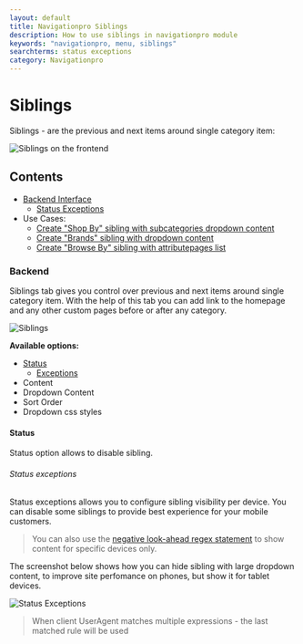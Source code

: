 ```yaml
---
layout: default
title: Navigationpro Siblings
description: How to use siblings in navigationpro module
keywords: "navigationpro, menu, siblings"
searchterms: status exceptions
category: Navigationpro
---
```


# Siblings

Siblings - are the previous and next items around single category item:

![Siblings on the frontend](https://cldup.com/hvdEiUQwrF-3000x3000.png)

## Contents
- [Backend Interface](#backend)
  - [Status Exceptions](#status-exceptions)
- Use Cases:
  - [Create "Shop By" sibling with subcategories dropdown content](shop-by-with-dropdown-content/)
  - [Create "Brands" sibling with dropdown content](brands-with-dropdown-content/)
  - [Create "Browse By" sibling with attributepages list](browse-by-with-attributepages-list/)

### Backend

Siblings tab gives you control over previous and next items around single category
item. With the help of this tab you can add link to the homepage and any other custom
pages before or after any category.

![Siblings](https://cldup.com/ct6_Pie7rq-3000x3000.png)

**Available options:**

 - [Status](#status)
   - [Exceptions](#status-exceptions)
 - Content
 - Dropdown Content
 - Sort Order
 - Dropdown css styles

#### Status

Status option allows to disable sibling.

###### Status exceptions

Status exceptions allows you to configure sibling visibility per device. You can
disable some siblings to provide best experience for your mobile customers.

> You can also use the [negative look-ahead regex statement](../show-content-for-specific-devices-only/)
> to show content for specific devices only.

The screenshot below shows how you can hide sibling with large dropdown content,
to improve site perfomance on phones, but show it for tablet devices.

![Status Exceptions](https://cldup.com/mHxtgh7m8a-3000x3000.png)

> When client UserAgent matches multiple expressions - the last matched rule
will be used
